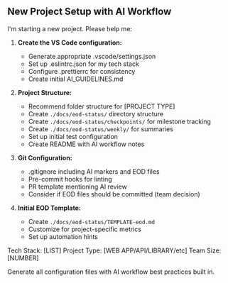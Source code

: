 ## New Project Setup with AI Workflow

I'm starting a new project. Please help me:

1. **Create the VS Code configuration:**
   - Generate appropriate .vscode/settings.json
   - Set up .eslintrc.json for my tech stack
   - Configure .prettierrc for consistency
   - Create initial AI_GUIDELINES.md

2. **Project Structure:**
   - Recommend folder structure for [PROJECT TYPE]
   - Create `./docs/eod-status/` directory structure
   - Create `./docs/eod-status/checkpoints/` for milestone tracking
   - Create `./docs/eod-status/weekly/` for summaries
   - Set up initial test configuration
   - Create README with AI workflow notes

3. **Git Configuration:**
   - .gitignore including AI markers and EOD files
   - Pre-commit hooks for linting
   - PR template mentioning AI review
   - Consider if EOD files should be committed (team decision)

4. **Initial EOD Template:**
   - Create `./docs/eod-status/TEMPLATE-eod.md`
   - Customize for project-specific metrics
   - Set up automation hints

Tech Stack: [LIST]
Project Type: [WEB APP/API/LIBRARY/etc]
Team Size: [NUMBER]

Generate all configuration files with AI workflow best practices built in.


